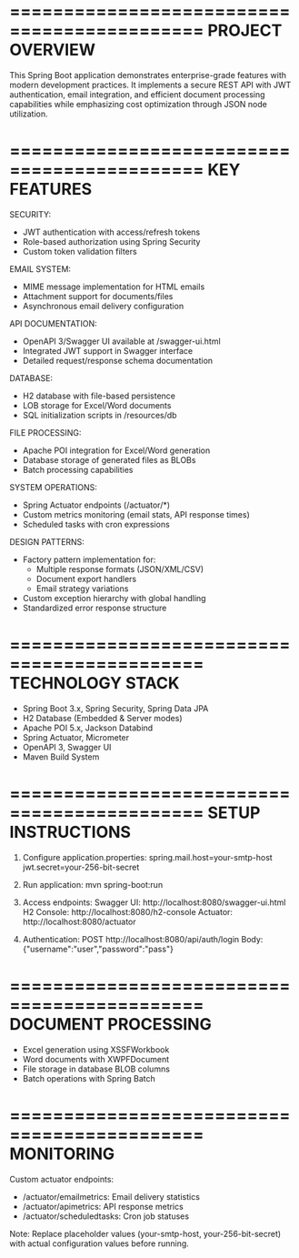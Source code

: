 ============================================
PROJECT OVERVIEW
============================================
This Spring Boot application demonstrates enterprise-grade features with modern development practices. It implements a secure REST API with JWT authentication, email integration, and efficient document processing capabilities while emphasizing cost optimization through JSON node utilization.

============================================
KEY FEATURES
============================================
SECURITY:
- JWT authentication with access/refresh tokens
- Role-based authorization using Spring Security
- Custom token validation filters

EMAIL SYSTEM:
- MIME message implementation for HTML emails
- Attachment support for documents/files
- Asynchronous email delivery configuration

API DOCUMENTATION:
- OpenAPI 3/Swagger UI available at /swagger-ui.html
- Integrated JWT support in Swagger interface
- Detailed request/response schema documentation

DATABASE:
- H2 database with file-based persistence
- LOB storage for Excel/Word documents
- SQL initialization scripts in /resources/db

FILE PROCESSING:
- Apache POI integration for Excel/Word generation
- Database storage of generated files as BLOBs
- Batch processing capabilities

SYSTEM OPERATIONS:
- Spring Actuator endpoints (/actuator/*)
- Custom metrics monitoring (email stats, API response times)
- Scheduled tasks with cron expressions

DESIGN PATTERNS:
- Factory pattern implementation for:
  * Multiple response formats (JSON/XML/CSV)
  * Document export handlers
  * Email strategy variations
- Custom exception hierarchy with global handling
- Standardized error response structure

============================================
TECHNOLOGY STACK
============================================
- Spring Boot 3.x, Spring Security, Spring Data JPA
- H2 Database (Embedded & Server modes)
- Apache POI 5.x, Jackson Databind
- Spring Actuator, Micrometer
- OpenAPI 3, Swagger UI
- Maven Build System

============================================
SETUP INSTRUCTIONS
============================================
1. Configure application.properties:
spring.mail.host=your-smtp-host
jwt.secret=your-256-bit-secret

2. Run application:
mvn spring-boot:run

3. Access endpoints:
Swagger UI: http://localhost:8080/swagger-ui.html
H2 Console: http://localhost:8080/h2-console
Actuator: http://localhost:8080/actuator

4. Authentication:
POST http://localhost:8080/api/auth/login
Body: {"username":"user","password":"pass"}

============================================
DOCUMENT PROCESSING
============================================
- Excel generation using XSSFWorkbook
- Word documents with XWPFDocument
- File storage in database BLOB columns
- Batch operations with Spring Batch

============================================
MONITORING
============================================
Custom actuator endpoints:
- /actuator/emailmetrics: Email delivery statistics
- /actuator/apimetrics: API response metrics
- /actuator/scheduledtasks: Cron job statuses

Note: Replace placeholder values (your-smtp-host, your-256-bit-secret) with actual configuration values before running.
